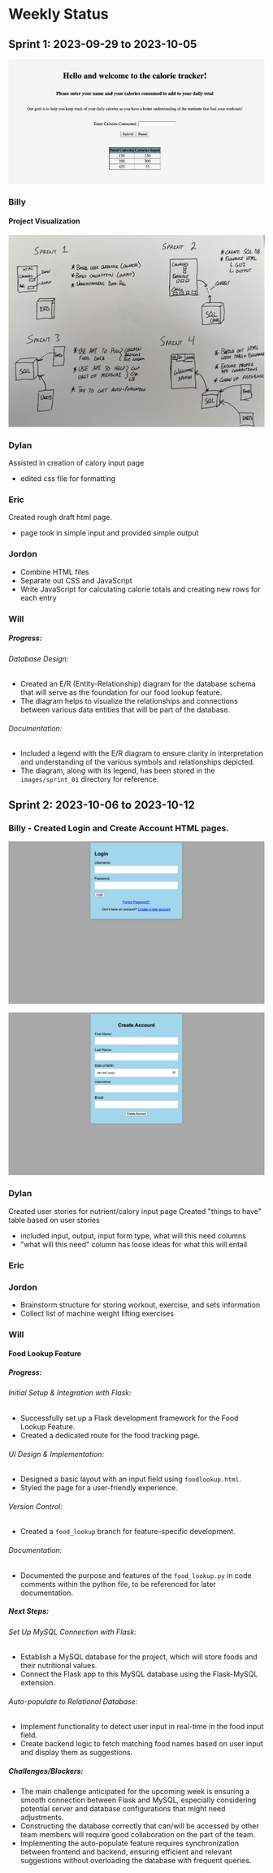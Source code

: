 # Weekly Status

## Sprint 1: 2023-09-29 to 2023-10-05

![Screenshot of Sprint 1 Calorie Tracker](images/weekly_status/sprint_01/calorie_tracker_screenshot.png)

### Billy

#### Project Visualization

![Image Visualization](images/weekly_status/sprint_01//Future_Plan_Visualization.jpg)

### Dylan

Assisted in creation of calory input page
- edited css file for formatting

### Eric

Created rough draft html page.
- page took in simple input and provided simple output

### Jordon

- Combine HTML files
- Separate out CSS and JavaScript
- Write JavaScript for calculating calorie totals and creating new rows for each entry

### Will

##### Progress:

###### Database Design:
- Created an E/R (Entity-Relationship) diagram for the database schema that will serve as the foundation for our food lookup feature.
- The diagram helps to visualize the relationships and connections between various data entities that will be part of the database.

###### Documentation:
- Included a legend with the E/R diagram to ensure clarity in interpretation and understanding of the various symbols and relationships depicted.
- The diagram, along with its legend, has been stored in the `images/sprint_01` directory for reference.

## Sprint 2: 2023-10-06 to 2023-10-12

### Billy - Created Login and Create Account HTML pages.

![Login Screen](images/weekly_status/sprint_02/Login.png)

![Create Account](images/weekly_status/sprint_02/Create_Account.png)


### Dylan

Created user stories for nutrient/calory input page
Created "things to have" table based on user stories
- included input, output, input form type, what will this need columns
- "what will this need" column has loose ideas for what this will entail

### Eric

### Jordon

- Brainstorm structure for storing workout, exercise, and sets information
- Collect list of machine weight lifting exercises

### Will

#### Food Lookup Feature

##### Progress:

###### Initial Setup & Integration with Flask:
- Successfully set up a Flask development framework for the Food Lookup Feature.
- Created a dedicated route for the food tracking page.

###### UI Design & Implementation:
- Designed a basic layout with an input field using `foodlookup.html`.
- Styled the page for a user-friendly experience.

###### Version Control:
- Created a `food_lookup` branch for feature-specific development.

###### Documentation:
- Documented the purpose and features of the `food_lookup.py` in code comments within the python file, to be referenced for later documentation.

##### Next Steps:

###### Set Up MySQL Connection with Flask:
- Establish a MySQL database for the project, which will store foods and their nutritional values.
- Connect the Flask app to this MySQL database using the Flask-MySQL extension.

###### Auto-populate to Relational Database:
- Implement functionality to detect user input in real-time in the food input field.
- Create backend logic to fetch matching food names based on user input and display them as suggestions.

##### Challenges/Blockers:
- The main challenge anticipated for the upcoming week is ensuring a smooth connection between Flask and MySQL, especially considering potential server and database configurations that might need adjustments.
- Constructing the database correctly that can/will be accessed by other team members will require good collaboration on the part of the team.
- Implementing the auto-populate feature requires synchronization between frontend and backend, ensuring efficient and relevant suggestions without overloading the database with frequent queries.

<!-- 
## Sprint X: 2023-MM-DD to 2023-MM-DD

### Billy

### Dylan

### Eric

### Jordon

### Will
-->